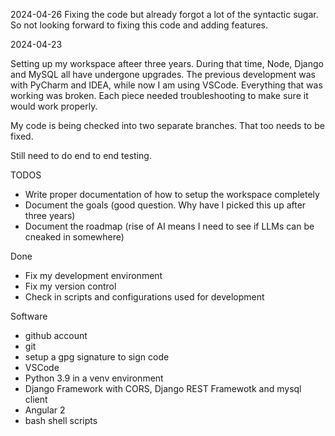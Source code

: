 2024-04-26
Fixing the code but already forgot a lot of the syntactic sugar. So not looking forward to fixing this code and adding features.

2024-04-23

Setting up my workspace afteer three years. During that time, Node, Django and MySQL all have undergone upgrades. The previous development was with PyCharm and IDEA, while now I am using VSCode. Everything that was working was broken. Each piece needed troubleshooting to make sure it would work properly.

My code is being checked into two separate branches. That too needs to be fixed.

Still need to do end to end testing.

TODOS
- Write proper documentation of how to setup the workspace completely
- Document the goals (good question. Why have I picked this up after three years)
- Document the roadmap (rise of AI means I need to see if LLMs can be cneaked in somewhere)

Done
- Fix my development environment
- Fix my version control
- Check in scripts and configurations used for development

Software
- github account
- git
- setup a gpg signature to sign code
- VSCode
- Python 3.9 in a venv environment
- Django Framework with CORS, Django REST Framewotk and mysql client
- Angular 2
- bash shell scripts

